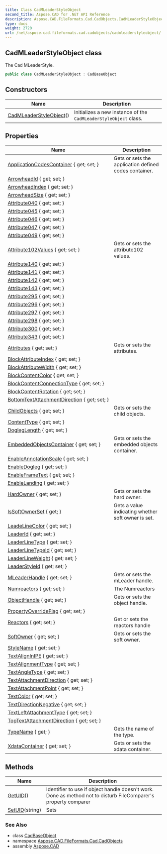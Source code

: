 ```yaml
---
title: Class CadMLeaderStyleObject
second_title: Aspose.CAD for .NET API Reference
description: Aspose.CAD.FileFormats.Cad.CadObjects.CadMLeaderStyleObject class. The Cad MLeaderStyle
type: docs
weight: 2720
url: /net/aspose.cad.fileformats.cad.cadobjects/cadmleaderstyleobject/
---
```

## CadMLeaderStyleObject class

The Cad MLeaderStyle.

```csharp
public class CadMLeaderStyleObject : CadBaseObject
```

## Constructors

| Name | Description |
| --- | --- |
| [CadMLeaderStyleObject](cadmleaderstyleobject/)() | Initializes a new instance of the `CadMLeaderStyleObject` class. |

## Properties

| Name | Description |
| --- | --- |
| [ApplicationCodesContainer](../../aspose.cad.fileformats.cad.cadobjects/cadbase/applicationcodescontainer/) { get; set; } | Gets or sets the application defined codes container. |
| [ArrowheadId](../../aspose.cad.fileformats.cad.cadobjects/cadmleaderstyleobject/arrowheadid/) { get; set; } |  |
| [ArrowheadIndex](../../aspose.cad.fileformats.cad.cadobjects/cadmleaderstyleobject/arrowheadindex/) { get; set; } |  |
| [ArrowheadSize](../../aspose.cad.fileformats.cad.cadobjects/cadmleaderstyleobject/arrowheadsize/) { get; set; } |  |
| [Attribute040](../../aspose.cad.fileformats.cad.cadobjects/cadmleaderstyleobject/attribute040/) { get; set; } |  |
| [Attribute045](../../aspose.cad.fileformats.cad.cadobjects/cadmleaderstyleobject/attribute045/) { get; set; } |  |
| [Attribute046](../../aspose.cad.fileformats.cad.cadobjects/cadmleaderstyleobject/attribute046/) { get; set; } |  |
| [Attribute047](../../aspose.cad.fileformats.cad.cadobjects/cadmleaderstyleobject/attribute047/) { get; set; } |  |
| [Attribute049](../../aspose.cad.fileformats.cad.cadobjects/cadmleaderstyleobject/attribute049/) { get; set; } |  |
| [Attribute102Values](../../aspose.cad.fileformats.cad.cadobjects/cadbase/attribute102values/) { get; set; } | Gets or sets the attribute102 values. |
| [Attribute140](../../aspose.cad.fileformats.cad.cadobjects/cadmleaderstyleobject/attribute140/) { get; set; } |  |
| [Attribute141](../../aspose.cad.fileformats.cad.cadobjects/cadmleaderstyleobject/attribute141/) { get; set; } |  |
| [Attribute142](../../aspose.cad.fileformats.cad.cadobjects/cadmleaderstyleobject/attribute142/) { get; set; } |  |
| [Attribute143](../../aspose.cad.fileformats.cad.cadobjects/cadmleaderstyleobject/attribute143/) { get; set; } |  |
| [Attribute295](../../aspose.cad.fileformats.cad.cadobjects/cadmleaderstyleobject/attribute295/) { get; set; } |  |
| [Attribute296](../../aspose.cad.fileformats.cad.cadobjects/cadmleaderstyleobject/attribute296/) { get; set; } |  |
| [Attribute297](../../aspose.cad.fileformats.cad.cadobjects/cadmleaderstyleobject/attribute297/) { get; set; } |  |
| [Attribute298](../../aspose.cad.fileformats.cad.cadobjects/cadmleaderstyleobject/attribute298/) { get; set; } |  |
| [Attribute300](../../aspose.cad.fileformats.cad.cadobjects/cadmleaderstyleobject/attribute300/) { get; set; } |  |
| [Attribute343](../../aspose.cad.fileformats.cad.cadobjects/cadmleaderstyleobject/attribute343/) { get; set; } |  |
| [Attributes](../../aspose.cad.fileformats.cad.cadobjects/cadbase/attributes/) { get; set; } | Gets or sets the attributes. |
| [BlockAttributeIndex](../../aspose.cad.fileformats.cad.cadobjects/cadmleaderstyleobject/blockattributeindex/) { get; set; } |  |
| [BlockAttributeWidth](../../aspose.cad.fileformats.cad.cadobjects/cadmleaderstyleobject/blockattributewidth/) { get; set; } |  |
| [BlockContentColor](../../aspose.cad.fileformats.cad.cadobjects/cadmleaderstyleobject/blockcontentcolor/) { get; set; } |  |
| [BlockContentConnectionType](../../aspose.cad.fileformats.cad.cadobjects/cadmleaderstyleobject/blockcontentconnectiontype/) { get; set; } |  |
| [BlockContentRotation](../../aspose.cad.fileformats.cad.cadobjects/cadmleaderstyleobject/blockcontentrotation/) { get; set; } |  |
| [BottomTextAttachmentDirection](../../aspose.cad.fileformats.cad.cadobjects/cadmleaderstyleobject/bottomtextattachmentdirection/) { get; set; } |  |
| [ChildObjects](../../aspose.cad.fileformats.cad.cadobjects/cadbaseobject/childobjects/) { get; set; } | Gets or sets the child objects. |
| [ContentType](../../aspose.cad.fileformats.cad.cadobjects/cadmleaderstyleobject/contenttype/) { get; set; } |  |
| [DoglegLength](../../aspose.cad.fileformats.cad.cadobjects/cadmleaderstyleobject/dogleglength/) { get; set; } |  |
| [EmbeddedObjectsContainer](../../aspose.cad.fileformats.cad.cadobjects/cadbase/embeddedobjectscontainer/) { get; set; } | Gets or sets the embedded objects container. |
| [EnableAnnotationScale](../../aspose.cad.fileformats.cad.cadobjects/cadmleaderstyleobject/enableannotationscale/) { get; set; } |  |
| [EnableDogleg](../../aspose.cad.fileformats.cad.cadobjects/cadmleaderstyleobject/enabledogleg/) { get; set; } |  |
| [EnableFrameText](../../aspose.cad.fileformats.cad.cadobjects/cadmleaderstyleobject/enableframetext/) { get; set; } |  |
| [EnableLanding](../../aspose.cad.fileformats.cad.cadobjects/cadmleaderstyleobject/enablelanding/) { get; set; } |  |
| [HardOwner](../../aspose.cad.fileformats.cad.cadobjects/cadbaseowned/hardowner/) { get; set; } | Gets or sets the hard owner. |
| [IsSoftOwnerSet](../../aspose.cad.fileformats.cad.cadobjects/cadbaseowned/issoftownerset/) { get; } | Gets a value indicating whether soft owner is set. |
| [LeadeLineColor](../../aspose.cad.fileformats.cad.cadobjects/cadmleaderstyleobject/leadelinecolor/) { get; set; } |  |
| [LeaderId](../../aspose.cad.fileformats.cad.cadobjects/cadmleaderstyleobject/leaderid/) { get; set; } |  |
| [LeaderLineType](../../aspose.cad.fileformats.cad.cadobjects/cadmleaderstyleobject/leaderlinetype/) { get; set; } |  |
| [LeaderLineTypeId](../../aspose.cad.fileformats.cad.cadobjects/cadmleaderstyleobject/leaderlinetypeid/) { get; set; } |  |
| [LeaderLineWeight](../../aspose.cad.fileformats.cad.cadobjects/cadmleaderstyleobject/leaderlineweight/) { get; set; } |  |
| [LeaderStyleId](../../aspose.cad.fileformats.cad.cadobjects/cadmleaderstyleobject/leaderstyleid/) { get; set; } |  |
| [MLeaderHandle](../../aspose.cad.fileformats.cad.cadobjects/cadmleaderstyleobject/mleaderhandle/) { get; set; } | Gets or sets the mLeader handle. |
| [Numreactors](../../aspose.cad.fileformats.cad.cadobjects/cadbaseowned/numreactors/) { get; set; } | The Numreactors |
| [ObjectHandle](../../aspose.cad.fileformats.cad.cadobjects/cadbase/objecthandle/) { get; set; } | Gets or sets the object handle. |
| [PropertyOverrideFlag](../../aspose.cad.fileformats.cad.cadobjects/cadmleaderstyleobject/propertyoverrideflag/) { get; set; } |  |
| [Reactors](../../aspose.cad.fileformats.cad.cadobjects/cadbaseowned/reactors/) { get; set; } | Get or sets the reactors handle |
| [SoftOwner](../../aspose.cad.fileformats.cad.cadobjects/cadbaseowned/softowner/) { get; set; } | Gets or sets the soft owner. |
| [StyleName](../../aspose.cad.fileformats.cad.cadobjects/cadmleaderstyleobject/stylename/) { get; set; } |  |
| [TextAlignInIPE](../../aspose.cad.fileformats.cad.cadobjects/cadmleaderstyleobject/textaligninipe/) { get; set; } |  |
| [TextAlignmentType](../../aspose.cad.fileformats.cad.cadobjects/cadmleaderstyleobject/textalignmenttype/) { get; set; } |  |
| [TextAngleType](../../aspose.cad.fileformats.cad.cadobjects/cadmleaderstyleobject/textangletype/) { get; set; } |  |
| [TextAttachmentDirection](../../aspose.cad.fileformats.cad.cadobjects/cadmleaderstyleobject/textattachmentdirection/) { get; set; } |  |
| [TextAttachmentPoint](../../aspose.cad.fileformats.cad.cadobjects/cadmleaderstyleobject/textattachmentpoint/) { get; set; } |  |
| [TextColor](../../aspose.cad.fileformats.cad.cadobjects/cadmleaderstyleobject/textcolor/) { get; set; } |  |
| [TextDirectionNegative](../../aspose.cad.fileformats.cad.cadobjects/cadmleaderstyleobject/textdirectionnegative/) { get; set; } |  |
| [TextLeftAttachmentType](../../aspose.cad.fileformats.cad.cadobjects/cadmleaderstyleobject/textleftattachmenttype/) { get; set; } |  |
| [TopTextAttachmentDirection](../../aspose.cad.fileformats.cad.cadobjects/cadmleaderstyleobject/toptextattachmentdirection/) { get; set; } |  |
| [TypeName](../../aspose.cad.fileformats.cad.cadobjects/cadbaseobject/typename/) { get; } | Gets the name of the type. |
| [XdataContainer](../../aspose.cad.fileformats.cad.cadobjects/cadbase/xdatacontainer/) { get; set; } | Gets or sets the xdata container. |

## Methods

| Name | Description |
| --- | --- |
| [GetUID](../../aspose.cad.fileformats.cad.cadobjects/cadbase/getuid/)() | Identifier to use if object handle doesn't work. Done as method not to disturb FileComparer's property comparer |
| [SetUID](../../aspose.cad.fileformats.cad.cadobjects/cadbase/setuid/)(string) | Sets |

### See Also

* class [CadBaseObject](../cadbaseobject/)
* namespace [Aspose.CAD.FileFormats.Cad.CadObjects](../../aspose.cad.fileformats.cad.cadobjects/)
* assembly [Aspose.CAD](../../)


